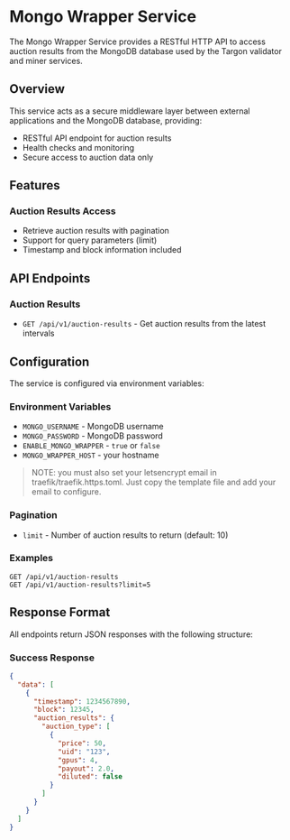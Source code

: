 # Mongo Wrapper Service

The Mongo Wrapper Service provides a RESTful HTTP API to access auction results
from the MongoDB database used by the Targon validator and miner services.

## Overview

This service acts as a secure middleware layer between external applications and
the MongoDB database, providing:

- RESTful API endpoint for auction results
- Health checks and monitoring
- Secure access to auction data only

## Features

### Auction Results Access

- Retrieve auction results with pagination
- Support for query parameters (limit)
- Timestamp and block information included

## API Endpoints

### Auction Results

- `GET /api/v1/auction-results` - Get auction results from the latest intervals

## Configuration

The service is configured via environment variables:

### Environment Variables

- `MONGO_USERNAME` - MongoDB username
- `MONGO_PASSWORD` - MongoDB password
- `ENABLE_MONGO_WRAPPER` - `true` or `false`
- `MONGO_WRAPPER_HOST` - your hostname

> NOTE: you must also set your letsencrypt email in traefik/traefik.https.toml.
> Just copy the template file and add your email to configure.

### Pagination

- `limit` - Number of auction results to return (default: 10)

### Examples

```
GET /api/v1/auction-results
GET /api/v1/auction-results?limit=5
```

## Response Format

All endpoints return JSON responses with the following structure:

### Success Response

```json
{
  "data": [
    {
      "timestamp": 1234567890,
      "block": 12345,
      "auction_results": {
        "auction_type": [
          {
            "price": 50,
            "uid": "123",
            "gpus": 4,
            "payout": 2.0,
            "diluted": false
          }
        ]
      }
    }
  ]
}
```
